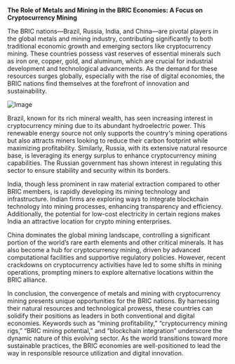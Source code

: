**The Role of Metals and Mining in the BRIC Economies: A Focus on Cryptocurrency Mining**

The BRIC nations—Brazil, Russia, India, and China—are pivotal players in the global metals and mining industry, contributing significantly to both traditional economic growth and emerging sectors like cryptocurrency mining. These countries possess vast reserves of essential minerals such as iron ore, copper, gold, and aluminum, which are crucial for industrial development and technological advancements. As the demand for these resources surges globally, especially with the rise of digital economies, the BRIC nations find themselves at the forefront of innovation and sustainability.

![Image](https://github.com/user-attachments/assets/31692037-0104-4703-abd1-696b6a7dd41b)

Brazil, known for its rich mineral wealth, has seen increasing interest in cryptocurrency mining due to its abundant hydroelectric power. This renewable energy source not only supports the country's mining operations but also attracts miners looking to reduce their carbon footprint while maximizing profitability. Similarly, Russia, with its extensive natural resource base, is leveraging its energy surplus to enhance cryptocurrency mining capabilities. The Russian government has shown interest in regulating this sector to ensure stability and security within its borders.

India, though less prominent in raw material extraction compared to other BRIC members, is rapidly developing its mining technology and infrastructure. Indian firms are exploring ways to integrate blockchain technology into mining processes, enhancing transparency and efficiency. Additionally, the potential for low-cost electricity in certain regions makes India an attractive location for crypto mining enterprises.

China dominates the global mining landscape, controlling a significant portion of the world’s rare earth elements and other critical minerals. It has also become a hub for cryptocurrency mining, driven by advanced computational facilities and supportive regulatory policies. However, recent crackdowns on cryptocurrency activities have led to some shifts in mining operations, prompting miners to explore alternative locations within the BRIC alliance.

In conclusion, the convergence of metals and mining with cryptocurrency mining presents unique opportunities for the BRIC nations. By harnessing their natural resources and technological prowess, these countries can solidify their positions as leaders in both conventional and digital economies. Keywords such as “mining profitability,” “cryptocurrency mining rigs,” “BRIC mining potential,” and “blockchain integration” underscore the dynamic nature of this evolving sector. As the world transitions toward more sustainable practices, the BRIC economies are well-positioned to lead the way in responsible resource utilization and digital innovation.